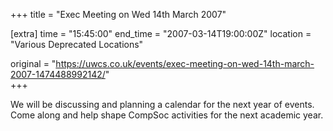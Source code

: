 +++
title = "Exec Meeting on Wed 14th March 2007"

[extra]
time = "15:45:00"
end_time = "2007-03-14T19:00:00Z"
location = "Various Deprecated Locations"

original = "https://uwcs.co.uk/events/exec-meeting-on-wed-14th-march-2007-1474488992142/"    
+++

We will be discussing and planning a calendar for the next year of events. Come along and help shape CompSoc activities for the next academic year.


